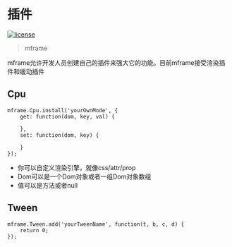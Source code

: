 <!-- 
---
title: 插件
date: 2020/3/6 10:00:00
---
-->
# 插件

[![license](https://img.shields.io/github/license/momentum-design/momentum-ui.svg?color=blueviolet)](https://github.com/momentum-design/momentum-ui/blob/master/charts/LICENSE)

> mframe

mframe允许开发人员创建自己的插件来强大它的功能。目前mframe接受渲染插件和缓动插件

## Cpu

```
mframe.Cpu.install('yourOwnMode', {
    get: function(dom, key, val) {

    },
    set: function(dom, key) {

    }
});
```

+ 你可以自定义渲染引擎，就像css/attr/prop
+ Dom可以是一个Dom对象或者一组Dom对象数组 
+ 值可以是方法或者null

## Tween

```
mframe.Tween.add('yourTweenName', function(t, b, c, d) {
    return 0;
});
```